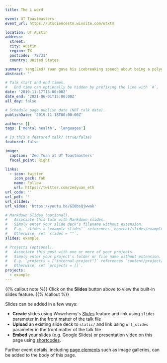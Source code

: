 ```yaml
---
title: The L word

event: UT Toastmasters
event_url: https://utsciencestm.wixsite.com/utxtm

location: UT Austin
address:
  street: 
  city: Austin
  region: TX
  postcode: '78731'
  country: United States

summary: Yang(Zed) Yuan gave his icebreaking speech about being a polygot at UT Toastmasters.
abstract: ''

# Talk start and end times.
#   End time can optionally be hidden by prefixing the line with `#`.
date: '2019-11-17T13:00:00Z'
date_end: '2021-06-01T15:00:00Z'
all_day: false

# Schedule page publish date (NOT talk date).
publishDate: '2019-11-18T00:00:00Z'

authors: []
tags: ['mental health', 'languages']

# Is this a featured talk? (true/false)
featured: false

image:
  caption: 'Zed Yuan at UT Toastmasters'
  focal_point: Right

links:
  - icon: twitter
    icon_pack: fab
    name: Follow
    url: https://twitter.com/zedyuan_eth
url_code: ''
url_pdf: ''
url_slides: ''
url_video: 'https://youtu.be/GI0bsQjwwak'

# Markdown Slides (optional).
#   Associate this talk with Markdown slides.
#   Simply enter your slide deck's filename without extension.
#   E.g. `slides = "example-slides"` references `content/slides/example-slides.md`.
#   Otherwise, set `slides = ""`.
slides: example

# Projects (optional).
#   Associate this post with one or more of your projects.
#   Simply enter your project's folder or file name without extension.
#   E.g. `projects = ["internal-project"]` references `content/project/deep-learning/index.md`.
#   Otherwise, set `projects = []`.
projects:
  - example
---
```


{{% callout note %}}
Click on the **Slides** button above to view the built-in slides feature.
{{% /callout %}}

Slides can be added in a few ways:

- **Create** slides using Wowchemy's [_Slides_](https://wowchemy.com/docs/managing-content/#create-slides) feature and link using `slides` parameter in the front matter of the talk file
- **Upload** an existing slide deck to `static/` and link using `url_slides` parameter in the front matter of the talk file
- **Embed** your slides (e.g. Google Slides) or presentation video on this page using [shortcodes](https://wowchemy.com/docs/writing-markdown-latex/).

Further event details, including [page elements](https://wowchemy.com/docs/writing-markdown-latex/) such as image galleries, can be added to the body of this page.

